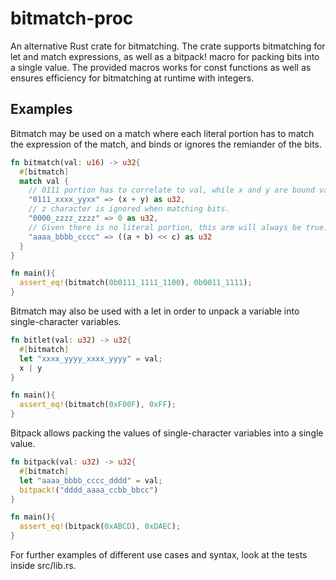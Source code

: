 # bitmatch-proc

An alternative Rust crate for bitmatching. The crate supports bitmatching for let and match expressions, as well as a bitpack! macro for packing bits into a single value. 
The provided macros works for const functions as well as ensures efficiency for bitmatching at runtime with integers.

## Examples

Bitmatch may be used on a match where each literal portion has to match the expression of the match, and binds or ignores the remiander of the bits. 
```rust
fn bitmatch(val: u16) -> u32{
  #[bitmatch]
  match val {
    // 0111 portion has to correlate to val, while x and y are bound values.
    "0111_xxxx_yyxx" => (x + y) as u32,
    // z character is ignored when matching bits.
    "0000_zzzz_zzzz" => 0 as u32, 
    // Given there is no literal portion, this arm will always be true.
    "aaaa_bbbb_cccc" => ((a + b) << c) as u32
  }
}

fn main(){
  assert_eq!(bitmatch(0b0111_1111_1100), 0b0011_1111);
}
```

Bitmatch may also be used with a let in order to unpack a variable into single-character variables. 
```rust
fn bitlet(val: u32) -> u32{
  #[bitmatch]
  let "xxxx_yyyy_xxxx_yyyy" = val;
  x | y
}

fn main(){
  assert_eq!(bitmatch(0xF00F), 0xFF);
}
``` 

Bitpack allows packing the values of single-character variables into a single value.
```rust
fn bitpack(val: u32) -> u32{
  #[bitmatch]  
  let "aaaa_bbbb_cccc_dddd" = val;
  bitpack!("dddd_aaaa_ccbb_bbcc")
}

fn main(){
  assert_eq!(bitpack(0xABCD), 0xDAEC);
}
```

For further examples of different use cases and syntax, look at the tests inside src/lib.rs.